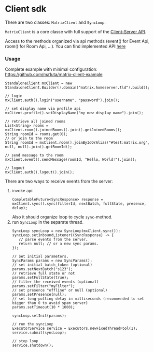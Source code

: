 # Client sdk

There are two classes: `MatrixClient` and `SyncLoop`.

`MatrixClient` is a core classe with full support of the [Client-Server API](https://matrix.org/docs/spec/client_server/r0.4.0.html).

Access to the methods organized via api methods (event() for Event Api, room() for Room Api, ...).
You can find implemented API [here](https://github.com/ma1uta/jeon/tree/master/client-api/src/main/java/io/github/ma1uta/matrix/client/api)

### Usage

Complete example with minimal configuration: https://github.com/ma1uta/matrix-client-example

```$java
StandaloneClient mxClient = new StandaloneClient.Builder().domain("matrix.homeserver.tld").build();

// login
mxClient.auth().login("username", "password").join();

// set display name via profile api
mxCLient.profile().setDisplayName("my new display name").join();

// retrieve all joined rooms
List<String> rooms = mxClient.room().joinedRooms().join().getJoinedRooms();
String roomId = rooms.get(0);
// or join to the room
String roomId = mxClient.room().joinByIdOrAlias("#test:matrix.org", null, null).join().getRoomId();

// send message to the room
mxClient.event().sendMessage(roomId, "Hello, World!").join();

// logout
mxClient.auth().logout().join();
```

There are two ways to receive events from the server:
1. invoke api
    ```$java
    CompletableFuture<SyncResponse> response = mxClient.sync().sync(filterId, nextBatch, fullState, presence, delay);
    ```
    Also it should organize loop to cycle `sync`-method.
2. run `SyncLoop` in the separate thread.
    ```$java
    SyncLoop syncLoop = new SyncLoop(mxClient.sync());
    syncLoop.setInboundListener((SyncResponse) -> {
       // parse events from the server.
       return null; // or a new sync params.
    });
    
    // Set initial parameters.
    SyncParams params = new SyncParams();
    // set initial batch_token (optional)
    params.setNextBatch("s123");
    // retrieve full state or not
    params.setFullState(true);
    // filter the received events (optional)
    params.setFilter("myFilter");
    // set presence "offline" or null (optional)
    params.setPresence(null);
    // set long-polling delay in milliseconds (recommended to set bigger than 0 to avoid spam server)
    params.setTimeout(10 * 1000);
    
    syncLoop.setInit(params);
    
    // run the syncLoop
    ExecutorService service = Executors.newFixedThreadPool(1);
    service.submit(syncLoop);
    
    // stop loop
    service.shutdown();
    
    ```
